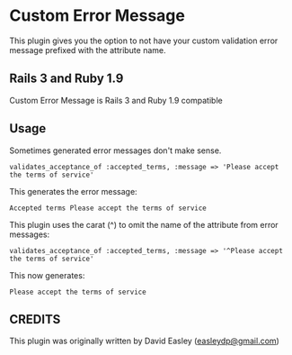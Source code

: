Custom Error Message
====================

This plugin gives you the option to not have your custom validation error message 
prefixed with the attribute name.

Rails 3 and Ruby 1.9
--------------------

Custom Error Message is Rails 3 and Ruby 1.9 compatible

Usage
-----

Sometimes generated error messages don't make sense.

    validates_acceptance_of :accepted_terms, :message => 'Please accept the terms of service'

This generates the error message:

    Accepted terms Please accept the terms of service
    
This plugin uses the carat (^) to omit the name of the attribute from error messages:

    validates_acceptance_of :accepted_terms, :message => '^Please accept the terms of service'
    
This now generates:

    Please accept the terms of service

CREDITS
-------

This plugin was originally written by David Easley (easleydp@gmail.com)